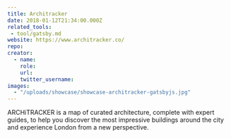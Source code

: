 ```yaml
---
title: Architracker
date: 2018-01-12T21:34:00.000Z
related_tools:
 - tool/gatsby.md
website: https://www.architracker.co/
repo:
creator:
  - name:
    role:
    url:
    twitter_username:
images:
  - "/uploads/showcase/showcase-architracker-gatsbyjs.jpg"
---
```


ARCHiTRACKER is a map of curated architecture, complete with expert guides, to help you discover the most impressive buildings around the city and experience London from a new perspective.
